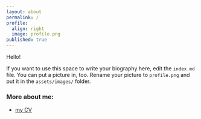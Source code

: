 ```yaml
---
layout: about
permalink: /
profile:
  align: right
  image: profile.png
published: true
---
```


Hello!

If you want to use this space to write your biography here, edit the `index.md` file. You can put a picture in, too. Rename your picture to `profile.png` and put it in the `assets/images/` folder.



### More about me:

- [my CV](https://fancatfkl.github.io/CV/cv.pdf)
